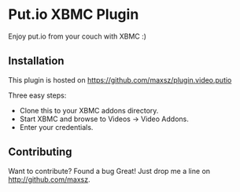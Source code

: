 Put.io XBMC Plugin
==================

Enjoy put.io from your couch with XBMC :)

Installation
-------
This plugin is hosted on https://github.com/maxsz/plugin.video.putio

Three easy steps:

* Clone this to your XBMC addons directory.
* Start XBMC and browse to Videos -> Video Addons.
* Enter your credentials.

Contributing
------------

Want to contribute? Found a bug Great! Just drop me a line on http://github.com/maxsz.
